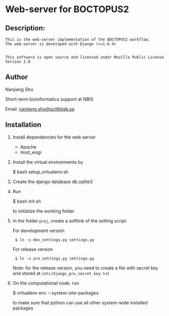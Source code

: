 # Web-server for BOCTOPUS2

## Description:
    This is the web-server implementation of the BOCTOPUS2 workflow.
    The web-server is developed with Django (>=1.6.4)


    This software is open source and licensed under Mozilla Public License Version 2.0

## Author
Nanjiang Shu

Short-term bioinformatics support at NBIS

Email: nanjiang.shu@scilifelab.se


## Installation

1. Install dependencies for the web server
    * Apache
    * mod\_wsgi

2. Install the virtual environments by 

    $ bash setup_virtualenv.sh

3. Create the django database db.sqlite3

4. Run 

    $ bash init.sh

    to initialize the working folder

5. In the folder `proj`, create a softlink of the setting script.

    For development version

        $ ln -s dev_settings.py settings.py

    For release version

        $ ln -s pro_settings.py settings.py

    Note: for the release version, you need to create a file with secret key
    and stored at `/etc/django_pro_secret_key.txt`

6.  On the computational node. run 


    $ virtualenv env --system-site-packages

    to make sure that python can use all other system-wide installed packages

